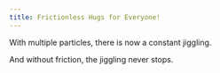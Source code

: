 ```yaml
---
title: Frictionless Hugs for Everyone!
---
```


<script>
    var sim = createSimulation({
        initialize: function(simulation) {
            var p = simulation.parameters;
            p.friction = 0;

            var particleCount = 19;

            for (var particleIndex = 0; particleIndex < particleCount; particleIndex++) {
                var particle = new Particle();
                hexagonalLatticePosition(particle.position, particleIndex, 2);
                addParticle(simulation, particle);
            }


            var displacement = v2.alloc();
            var displacementMagnitude = 0.03;
            for (var particleIndex = 0; particleIndex < simulation.particles.length; particleIndex++) {
                var particle = simulation.particles[particleIndex];
                v2.set(displacement, randomGaussian(), randomGaussian());
                v2.scaleAndAdd(particle.position, particle.position, 
                    displacement, displacementMagnitude);
            }
            v2.free(displacement);

            var ljInteraction = new LennardJonesInteraction();
            ljInteraction.strength = 10;
            setInteraction(simulation, 0, 0, ljInteraction);

            setToolbarAvailableTools(simulation.toolbar, ["move"]);
        }
    });
</script>

With multiple particles, there is now a constant jiggling.

And without friction, the jiggling never stops.

<script>

    // TODO: use a thermostat instead
    // TODO: maybe have buttons for critical temperatures
    var negate = function(x) {
        return (-x);
    };
    createSliderHere({
        object: sim.parameters,
        name: "friction",
        min: 0.1, max: -0.1,
        minLabel: "Less",
        maxLabel: "More",
        isSnapBack: true,
        transform: negate,
        inverseTransform: negate,
    });
</script>